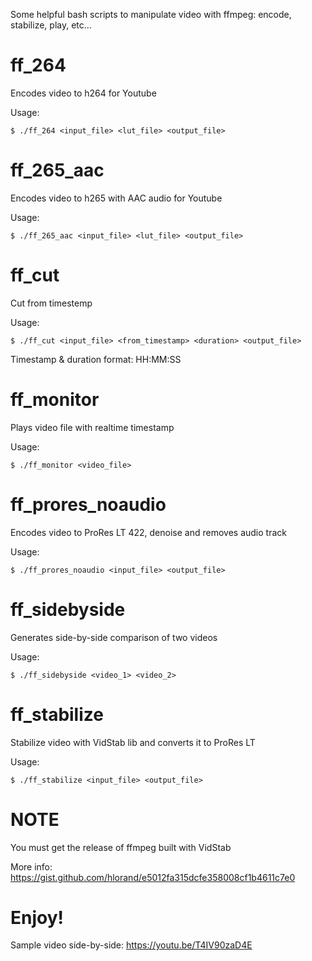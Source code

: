 Some helpful bash scripts to manipulate video with ffmpeg: encode, stabilize, play, etc...

# ff_264

Encodes video to h264 for Youtube

Usage:
```
$ ./ff_264 <input_file> <lut_file> <output_file>
```
# ff_265_aac

Encodes video to h265 with AAC audio for Youtube

Usage:
```
$ ./ff_265_aac <input_file> <lut_file> <output_file>
```
# ff_cut

Cut from timestemp

Usage:
```
$ ./ff_cut <input_file> <from_timestamp> <duration> <output_file>
```
Timestamp & duration format: HH:MM:SS

# ff_monitor

Plays video file with realtime timestamp

Usage:
```
$ ./ff_monitor <video_file>
```
# ff_prores_noaudio

Encodes video to ProRes LT 422, denoise and removes audio track

Usage:
```
$ ./ff_prores_noaudio <input_file> <output_file>
```
# ff_sidebyside

Generates side-by-side comparison of two videos

Usage:
```
$ ./ff_sidebyside <video_1> <video_2>
```
# ff_stabilize

Stabilize video with VidStab lib and converts it to ProRes LT

Usage:
```
$ ./ff_stabilize <input_file> <output_file>
```

# NOTE

You must get the release of ffmpeg built with VidStab

More info: https://gist.github.com/hlorand/e5012fa315dcfe358008cf1b4611c7e0

# Enjoy!

Sample video side-by-side: https://youtu.be/T4IV90zaD4E
